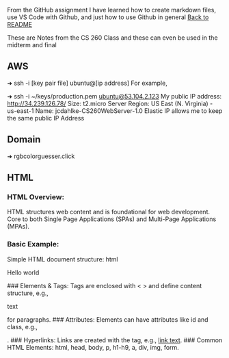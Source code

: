 From the GitHub assignment I have learned how to create markdown files, use VS Code with Github, and just how to use Github in general
[Back to README](README.md)

These are Notes from the CS 260 Class and these can even be used in the midterm and final

## AWS
➜  ssh -i [key pair file] ubuntu@[ip address]
For example,

➜  ssh -i ~/keys/production.pem ubuntu@53.104.2.123
My public IP address: http://34.239.126.78/
Size: t2.micro
Server Region: US East (N. Virginia) - us-east-1
Name: jcdahlke-CS260WebServer-1.0
Elastic IP allows me to keep the same public IP Address

## Domain
➜  rgbcolorguesser.click

## HTML
### HTML Overview:
HTML structures web content and is foundational for web development.
Core to both Single Page Applications (SPAs) and Multi-Page Applications (MPAs).
### Basic Example:
Simple HTML document structure:
html
<p>Hello world</p>
### Elements & Tags:
Tags are enclosed with < > and define content structure, e.g., <p>text</p> for paragraphs.
### Attributes:
Elements can have attributes like id and class, e.g., <p id="greet" class="welcome">.
### Hyperlinks:
Links are created with the <a> tag, e.g., <a href="url">link text</a>.
### Common HTML Elements:
html, head, body, p, h1-h9, a, div, img, form.
